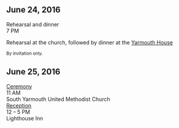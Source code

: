 <div class="skinny">
<h2 style="text-align:left;"> June 24, 2016</h2>
<div class="ui feed">
  <div class="event">
    <div class="label">
      <i class="inverted circular teal food icon"></i>
    </div>
    <div class="content">
      <div class="summary">
        Rehearsal and dinner
        <div class="date">7 PM</div>
      </div>
      <div class="extra text">
        <p>Rehearsal at the church, followed by dinner at the <a href="https://goo.gl/maps/GKMZpf2LKgt">Yarmouth House</a></p>
        <p><small>By invitation only.</small></p>
      </div>
    </div>
  </div>
</div>

<h2 style="text-align:left;">June 25, 2016</h2>
<div class="ui feed">
  <div class="event">
    <div class="label">
      <i class="inverted circular red heart icon" href="#ceremony"></i>
    </div>
    <div class="content">
      <div class="summary">
        <a href="#ceremony">Ceremony</a>
        <div class="date">11 AM</div>
      </div>
      <div class="extra text">
        South Yarmouth United Methodist Church
      </div>
    </div>
  </div>
  <div class="event">
    <div class="label">
      <i class="inverted circular green users icon" href="#reception"></i>
    </div>
    <div class="content">
      <div class="summary">
        <a href="#reception">Reception</a>
        <div class="date">12 &ndash; 5 PM</div>
      </div>
      <div class="extra text">
        Lighthouse Inn
      </div>
    </div>
  </div>
</div>
</div>

